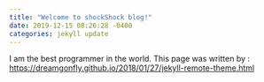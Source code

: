 ```yaml
---
title: "Welcome to shockShock blog!"
date: 2019-12-15 08:26:28 -0400
categories: jekyll update
---
```

I am the best programmer in the world.
This page was written by : https://dreamgonfly.github.io/2018/01/27/jekyll-remote-theme.html
